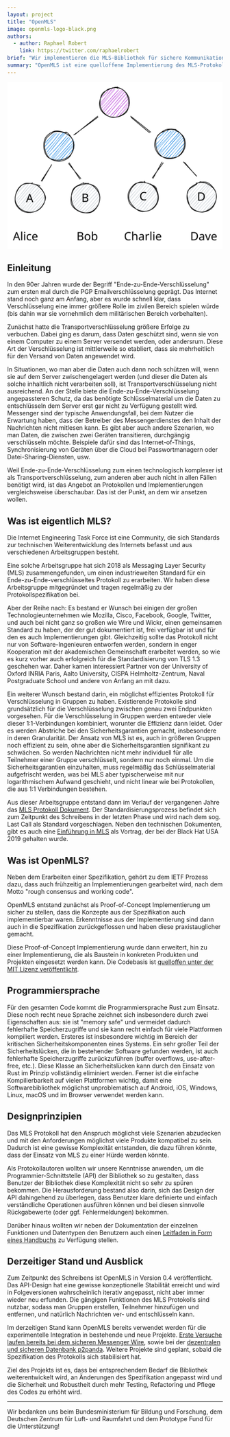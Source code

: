 ```yaml
---
layout: project
title: "OpenMLS"
image: openmls-logo-black.png
authors:
  - author: Raphael Robert
    link: https://twitter.com/raphaelrobert
brief: "Wir implementieren die MLS-Bibliothek für sichere Kommunikation."
summary: "OpenMLS ist eine quelloffene Implementierung des MLS-Protokolls in Rust."
---
```


![Tree](tree.svg)
## Einleitung

In den 90er Jahren wurde der Begriff "Ende-zu-Ende-Verschlüsselung" zum ersten mal durch die PGP Emailverschlüsselung geprägt. Das Internet stand noch ganz am Anfang, aber es wurde schnell klar, dass Verschlüsselung eine immer größere Rolle im zivilen Bereich spielen würde (bis dahin war sie vornehmlich dem militärischen Bereich vorbehalten).

Zunächst hatte die Transportverschlüsselung größere Erfolge zu verbuchen. Dabei ging es darum, dass Daten geschützt sind, wenn sie von einem Computer zu einem Server versendet werden, oder andersrum. Diese Art der Verschlüsselung ist mittlerweile so etabliert, dass sie mehrheitlich für den Versand von Daten angewendet wird.

In Situationen, wo man aber die Daten auch dann noch schützen will, wenn sie auf dem Server zwischengelagert werden (und dieser die Daten als solche inhaltlich nicht verarbeiten soll), ist Transportverschlüsselung nicht ausreichend. An der Stelle biete die Ende-zu-Ende-Verschlüsselung angepassteren Schutz, da das benötigte Schlüsselmaterial um die Daten zu entschlüsseln dem Server erst gar nicht zu Verfügung gestellt wird. Messenger sind der typische Anwendungsfall, bei dem Nutzer die Erwartung haben, dass der Betreiber des Messengerdienstes den Inhalt der Nachrichten nicht mitlesen kann. Es gibt aber auch andere Szenarien, wo man Daten, die zwischen zwei Geräten transitieren, durchgängig verschlüsseln möchte. Beispiele dafür sind das Internet-of-Things, Synchronisierung von Geräten über die Cloud bei Passwortmanagern oder Datei-Sharing-Diensten, usw.

Weil Ende-zu-Ende-Verschlüsselung zum einen technologisch komplexer ist als Transportverschlüsselung, zum anderen aber auch nicht in allen Fällen benötigt wird, ist das Angebot an Protokollen und Implementierungen vergleichsweise überschaubar. Das ist der Punkt, an dem wir ansetzen wollen.

## Was ist eigentlich MLS?

Die Internet Engineering Task Force ist eine Community, die sich Standards zur technischen Weiterentwicklung des Internets befasst und aus verschiedenen Arbeitsgruppen besteht.

Eine solche Arbeitsgruppe hat sich 2018 als Messaging Layer Security (MLS) zusammengefunden, um einen industrieweiten Standard für ein Ende-zu-Ende-verschlüsseltes Protokoll zu erarbeiten. Wir haben diese Arbeitsgruppe mitgegründet und tragen regelmäßig zu der Protokollspezifikation bei.

Aber der Reihe nach: Es bestand er Wunsch bei einigen der großen Technologieunternehmen wie Mozilla, Cisco, Facebook, Google, Twitter, und auch bei nicht ganz so großen wie Wire und Wickr, einen gemeinsamen Standard zu haben, der der gut dokumentiert ist, frei verfügbar ist und für den es auch Implementierungen gibt. Gleichzeitig sollte das Protokoll nicht nur von Software-Ingenieuren entworfen werden, sondern in enger Kooperation mit der akademischen Gemeinschaft erarbeitet werden, so wie es kurz vorher auch erfolgreich für die Standardisierung von TLS 1.3 geschehen war. Daher kamen interessiert Partner von der University of Oxford INRIA Paris, Aalto University, CISPA Helmholtz-Zentrum, Naval Postgraduate School und andere von Anfang an mit dazu.

Ein weiterer Wunsch bestand darin, ein möglichst effizientes Protokoll für Verschlüsselung in Gruppen zu haben. Existierende Protokolle sind grundsätzlich für die Verschlüsselung zwischen genau zwei Endpunkten vorgesehen. Für die Verschlüsselung in Gruppen werden entweder viele dieser 1:1-Verbindungen kombiniert, worunter die Effizienz dann leidet. Oder es werden Abstriche bei den Sicherheitsgarantien gemacht, insbesondere in deren Granularität. Der Ansatz von MLS ist es, auch in größeren Gruppen noch effizient zu sein, ohne aber die Sicherheitsgarantien signifikant zu schwächen. So werden Nachrichten nicht mehr individuell für alle Teilnehmer einer Gruppe verschlüsselt, sondern nur noch einmal. Um die Sicherheitsgarantien einzuhalten, muss regelmäßig das Schlüsselmaterial aufgefrischt werden, was bei MLS aber typischerweise mit nur logarithmischem Aufwand geschieht, und nicht linear wie bei Protokollen, die aus 1:1 Verbindungen bestehen.

Aus dieser Arbeitsgruppe entstand dann im Verlauf der vergangenen Jahre das [MLS Protokoll Dokument](https://datatracker.ietf.org/doc/draft-ietf-mls-protocol/). Der Standardisierungsprozess befindet sich zum Zeitpunkt des Schreibens in der letzten Phase und wird nach dem sog. Last Call als Standard vorgeschlagen. Neben den technischen Dokumenten, gibt es auch eine [Einführung in MLS](https://www.youtube.com/watch?v=zrjmpyc8YrE) als Vortrag, der bei der Black Hat USA 2019 gehalten wurde.

## Was ist OpenMLS?

Neben dem Erarbeiten einer Spezifikation, gehört zu dem IETF Prozess dazu, dass auch frühzeitig an Implementierungen gearbeitet wird, nach dem Motto "rough consensus and working code".

OpenMLS entstand zunächst als Proof-of-Concept Implementierung um sicher zu stellen, dass die Konzepte aus der Spezifikation auch implementierbar waren. Erkenntnisse aus der Implementierung sind dann auch in die Spezifikation zurückgeflossen und haben diese praxistauglicher gemacht.

Diese Proof-of-Concept Implementierung wurde dann erweitert, hin zu einer Implementierung, die als Baustein in konkreten Produkten und Projekten eingesetzt werden kann. Die Codebasis ist [quelloffen unter der MIT Lizenz veröffentlicht](https:////github.com/openmls/openmls).

## Programmiersprache

Für den gesamten Code kommt die Programmiersprache Rust zum Einsatz. Diese noch recht neue Sprache zeichnet sich insbesondere durch zwei Eigenschaften aus: sie ist "memory safe" und vermeidet dadurch fehlerhafte Speicherzugriffe und sie kann recht einfach für viele Plattformen kompiliert werden. Ersteres ist insbesondere wichtig im Bereich der kritischen Sicherheitskomponenten eines Systems. Ein sehr großer Teil der Sicherheitslücken, die in bestehender Software gefunden werden, ist auch fehlerhafte Speicherzugriffe zurückzuführen (buffer overflows, use-after-free, etc.). Diese Klasse an Sicherheitslücken kann durch den Einsatz von Rust im Prinzip vollständig eliminiert werden. Ferner ist die einfache Kompilierbarkeit auf vielen Plattformen wichtig, damit eine Softwarebibliothek möglichst unproblematisch auf Android, iOS, Windows, Linux, macOS und im Browser verwendet werden kann.

## Designprinzipien

Das MLS Protokoll hat den Anspruch möglichst viele Szenarien abzudecken und mit den Anforderungen möglichst viele Produkte kompatibel zu sein. Dadurch ist eine gewisse Komplexität entstanden, die dazu führen könnte, dass der Einsatz von MLS zu einer Hürde werden könnte.

Als Protokollautoren wollten wir unsere Kenntnisse anwenden, um die Programmier-Schnittstelle (API) der Bibliothek so zu gestalten, dass Benutzer der Bibliothek diese Komplexität nicht so sehr zu spüren bekommen. Die Herausforderung bestand also darin, sich das Design der API dahingehend zu überlegen, dass Benutzer klare definierte und einfach verständliche Operationen ausführen können und bei diesen sinnvolle Rückgabewerte (oder ggf. Fehlermeldungen) bekommen.

Darüber hinaus wollten wir neben der Dokumentation der einzelnen Funktionen und Datentypen den Benutzern auch einen [Leitfaden in Form eines Handbuchs](https://openmls.tech/book) zu Verfügung stellen.

## Derzeitiger Stand und Ausblick

Zum Zeitpunkt des Schreibens ist OpenMLS in Version 0.4 veröffentlicht. Das API-Design hat eine gewisse konzeptionelle Stabilität erreicht und wird in Folgeversionen wahrscheinlich iterativ angepasst, nicht aber immer wieder neu erfunden. Die gängigen Funktionen des MLS Protokolls sind nutzbar, sodass man Gruppen erstellen, Teilnehmer hinzufügen und entfernen, und natürlich Nachrichten ver- und entschlüsseln kann.

Im derzeitigen Stand kann OpenMLS bereits verwendet werden für die experimentelle Integration in bestehende und neue Projekte. [Erste Versuche laufen bereits bei dem sicheren Messenger Wire](https://thestack.technology/messaging-layer-security-is-coming-of-age/), sowie bei der [dezentralen und sicheren Datenbank p2panda](https://p2panda.org/). Weitere Projekte sind geplant, sobald die Spezifikation des Protokolls sich stabilisiert hat.

Ziel des Projekts ist es, dass bei entsprechendem Bedarf die Bibliothek weiterentwickelt wird, an Änderungen des Spezifikation angepasst wird und die Sicherheit und Robustheit durch mehr Testing, Refactoring und Pflege des Codes zu erhöht wird.

---

Wir bedanken uns beim Bundesministerium für Bildung und Forschung, dem Deutschen Zentrum für Luft- und Raumfahrt und dem Prototype Fund für die Unterstützung!